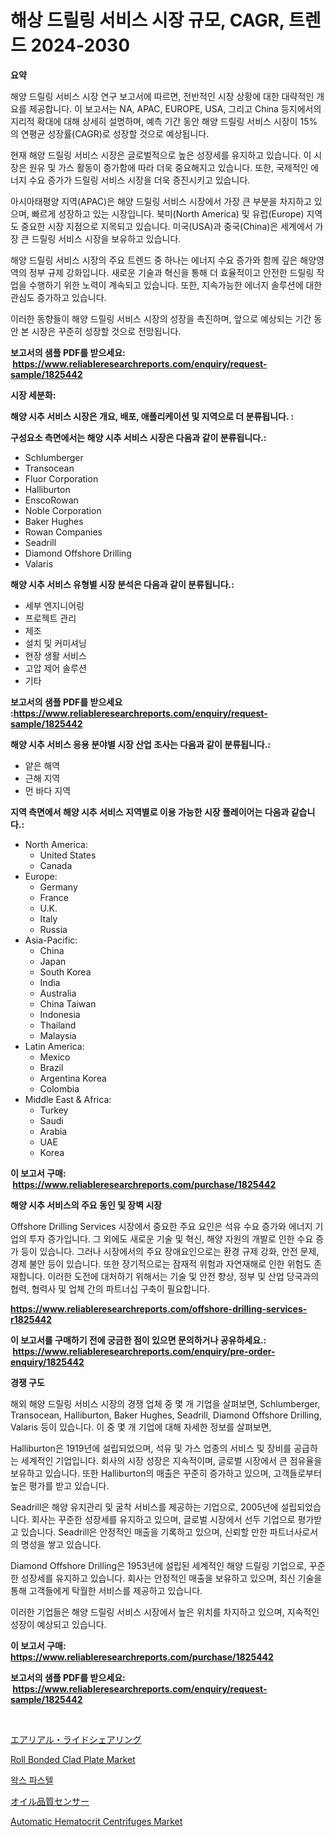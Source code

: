 <p><h1>해상 드릴링 서비스 시장 규모, CAGR, 트렌드 2024-2030</h1></p><p><strong>요약</strong></p>
<p><p>해양 드릴링 서비스 시장 연구 보고서에 따르면, 전반적인 시장 상황에 대한 대략적인 개요를 제공합니다. 이 보고서는 NA, APAC, EUROPE, USA, 그리고 China 등지에서의 지리적 확대에 대해 상세히 설명하며, 예측 기간 동안 해양 드릴링 서비스 시장이 15%의 연평균 성장률(CAGR)로 성장할 것으로 예상됩니다.</p><p>현재 해양 드릴링 서비스 시장은 글로벌적으로 높은 성장세를 유지하고 있습니다. 이 시장은 원유 및 가스 활동이 증가함에 따라 더욱 중요해지고 있습니다. 또한, 국제적인 에너지 수요 증가가 드릴링 서비스 시장을 더욱 증진시키고 있습니다. </p><p>아시아태평양 지역(APAC)은 해양 드릴링 서비스 시장에서 가장 큰 부분을 차지하고 있으며, 빠르게 성장하고 있는 시장입니다. 북미(North America) 및 유럽(Europe) 지역도 중요한 시장 지점으로 지목되고 있습니다. 미국(USA)과 중국(China)은 세계에서 가장 큰 드릴링 서비스 시장을 보유하고 있습니다.</p><p>해양 드릴링 서비스 시장의 주요 트렌드 중 하나는 에너지 수요 증가와 함께 깊은 해양영역의 정부 규제 강화입니다. 새로운 기술과 혁신을 통해 더 효율적이고 안전한 드릴링 작업을 수행하기 위한 노력이 계속되고 있습니다. 또한, 지속가능한 에너지 솔루션에 대한 관심도 증가하고 있습니다.</p><p>이러한 동향들이 해양 드릴링 서비스 시장의 성장을 촉진하며, 앞으로 예상되는 기간 동안 본 시장은 꾸준히 성장할 것으로 전망됩니다.</p></p>
<p><strong>보고서의 샘플 PDF를 받으세요: &nbsp;<a href="https://www.reliableresearchreports.com/enquiry/request-sample/1825442">https://www.reliableresearchreports.com/enquiry/request-sample/1825442</a></strong></p>
<p><strong>시장 세분화:</strong></p>
<p><strong> 해양 시추 서비스 시장은 개요, 배포, 애플리케이션 및 지역으로 더 분류됩니다. :</strong></p>
<p><strong>구성요소 측면에서는 해양 시추 서비스 시장은 다음과 같이 분류됩니다.:</strong></p>
<p><ul><li>Schlumberger</li><li>Transocean</li><li>Fluor Corporation</li><li>Halliburton</li><li>EnscoRowan</li><li>Noble Corporation</li><li>Baker Hughes</li><li>Rowan Companies</li><li>Seadrill</li><li>Diamond Offshore Drilling</li><li>Valaris</li></ul></p>
<p><strong> 해양 시추 서비스 유형별 시장 분석은 다음과 같이 분류됩니다.:</strong></p>
<p><ul><li>세부 엔지니어링</li><li>프로젝트 관리</li><li>제조</li><li>설치 및 커미셔닝</li><li>현장 생활 서비스</li><li>고압 제어 솔루션</li><li>기타</li></ul></p>
<p><strong>보고서의 샘플 PDF를 받으세요 :<a href="https://www.reliableresearchreports.com/enquiry/request-sample/1825442">https://www.reliableresearchreports.com/enquiry/request-sample/1825442</a></strong></p>
<p><strong> 해양 시추 서비스 응용 분야별 시장 산업 조사는 다음과 같이 분류됩니다.:</strong></p>
<p><ul><li>얕은 해역</li><li>근해 지역</li><li>먼 바다 지역</li></ul></p>
<p><strong>지역 측면에서 해양 시추 서비스 지역별로 이용 가능한 시장 플레이어는 다음과 같습니다.:</strong></p>
<p><ul>
    <li>
        North America:
        <ul>
            <li>United States</li>
            <li>Canada</li>
        </ul>
    </li>
    <li>
        Europe:
        <ul>
            <li>Germany</li>
            <li>France</li>
            <li>U.K.</li>
            <li>Italy</li>
            <li>Russia</li>
        </ul>
    </li>
    <li>
        Asia-Pacific:
        <ul>
            <li>China</li>
            <li>Japan</li>
            <li>South Korea</li>
            <li>India</li>
            <li>Australia</li>
            <li>China Taiwan</li>
            <li>Indonesia</li>
            <li>Thailand</li>
            <li>Malaysia</li>
        </ul>
    </li>
    <li>
        Latin America:
        <ul>
            <li>Mexico</li>
            <li>Brazil</li>
            <li>Argentina Korea</li>
            <li>Colombia</li>
        </ul>
    </li>
    <li>
        Middle East & Africa:
        <ul>
            <li>Turkey</li>
            <li>Saudi</li>
            <li>Arabia</li>
            <li>UAE</li>
            <li>Korea</li>
        </ul>
    </li>
    </ul></p>
<p><strong>이 보고서 구매: &nbsp;<a href="https://www.reliableresearchreports.com/purchase/1825442">https://www.reliableresearchreports.com/purchase/1825442</a></strong></p>
<p><strong>해양 시추 서비스의 주요 동인 및 장벽 시장</strong></p>
<p><p>Offshore Drilling Services 시장에서 중요한 주요 요인은 석유 수요 증가와 에너지 기업의 투자 증가입니다. 그 외에도 새로운 기술 및 혁신, 해양 자원의 개발로 인한 수요 증가 등이 있습니다. 그러나 시장에서의 주요 장애요인으로는 환경 규제 강화, 안전 문제, 경제 불안 등이 있습니다. 또한 장기적으로는 잠재적 위험과 자연재해로 인한 위험도 존재합니다. 이러한 도전에 대처하기 위해서는 기술 및 안전 향상, 정부 및 산업 당국과의 협력, 협력사 및 업체 간의 파트너십 구축이 필요합니다.</p></p>
<p><strong><a href="https://www.reliableresearchreports.com/offshore-drilling-services-r1825442">https://www.reliableresearchreports.com/offshore-drilling-services-r1825442</a></strong></p>
<p><strong>이 보고서를 구매하기 전에 궁금한 점이 있으면 문의하거나 공유하세요.: &nbsp;<a href="https://www.reliableresearchreports.com/enquiry/pre-order-enquiry/1825442">https://www.reliableresearchreports.com/enquiry/pre-order-enquiry/1825442</a></strong></p>
<p><strong>경쟁 구도</strong></p>
<p><p>해외 해양 드릴링 서비스 시장의 경쟁 업체 중 몇 개 기업을 살펴보면, Schlumberger, Transocean, Halliburton, Baker Hughes, Seadrill, Diamond Offshore Drilling, Valaris 등이 있습니다. 이 중 몇 개 기업에 대해 자세한 정보를 살펴보면, </p><p>Halliburton은 1919년에 설립되었으며, 석유 및 가스 업종의 서비스 및 장비를 공급하는 세계적인 기업입니다. 회사의 시장 성장은 지속적이며, 글로벌 시장에서 큰 점유율을 보유하고 있습니다. 또한 Halliburton의 매출은 꾸준히 증가하고 있으며, 고객들로부터 높은 평가를 받고 있습니다.</p><p>Seadrill은 해양 유지관리 및 굴착 서비스를 제공하는 기업으로, 2005년에 설립되었습니다. 회사는 꾸준한 성장세를 유지하고 있으며, 글로벌 시장에서 선두 기업으로 평가받고 있습니다. Seadrill은 안정적인 매출을 기록하고 있으며, 신뢰할 만한 파트너사로서의 명성을 쌓고 있습니다.</p><p>Diamond Offshore Drilling은 1953년에 설립된 세계적인 해양 드릴링 기업으로, 꾸준한 성장세를 유지하고 있습니다. 회사는 안정적인 매출을 보유하고 있으며, 최신 기술을 통해 고객들에게 탁월한 서비스를 제공하고 있습니다.</p><p>이러한 기업들은 해양 드릴링 서비스 시장에서 높은 위치를 차지하고 있으며, 지속적인 성장이 예상되고 있습니다.</p></p>
<p><strong>이 보고서 구매: &nbsp; <a href="https://www.reliableresearchreports.com/purchase/1825442">https://www.reliableresearchreports.com/purchase/1825442</a></strong></p>
<p><strong>보고서의 샘플 PDF를 받으세요: &nbsp;<a href="https://www.reliableresearchreports.com/enquiry/request-sample/1825442">https://www.reliableresearchreports.com/enquiry/request-sample/1825442</a></strong><strong></strong></p>
<p>&nbsp;</p>
<p><p><a href="https://medium.com/@reyeshowell655/%E7%A9%BA%E4%B8%AD%E4%B9%97%E5%90%88%E3%82%B5%E3%83%BC%E3%83%93%E3%82%B9%E5%B8%82%E5%A0%B4%E3%83%AC%E3%83%9D%E3%83%BC%E3%83%88%E3%81%8C-%E3%81%93%E3%81%AE%E5%B8%82%E5%A0%B4%E3%81%AE%E6%9C%80%E6%96%B0%E3%81%AE%E3%83%88%E3%83%AC%E3%83%B3%E3%83%89%E3%81%A8%E6%88%90%E9%95%B7%E6%A9%9F%E4%BC%9A%E3%82%92%E6%98%8E%E3%82%89%E3%81%8B%E3%81%AB%E3%81%97%E3%81%A6%E3%81%84%E3%81%BE%E3%81%99-d96d4c2b128b">エアリアル・ライドシェアリング</a></p><p><a href="https://issuu.com/reportprime-2/docs/roll-bonded-clad-plate-market-size-2030.pptx">Roll Bonded Clad Plate Market</a></p><p><a href="https://medium.com/@toreygrimes2022/%EC%99%81%EC%8A%A4-%ED%8C%8C%EC%8A%A4%ED%85%94-%EC%8B%9C%EC%9E%A5-%EC%9C%A0%ED%98%95-%EC%9D%91%EC%9A%A9-%EB%B0%8F-%EC%A7%80%EB%A6%AC%EC%97%90-%EB%8C%80%ED%95%9C-%ED%8F%AC%EA%B4%84%EC%A0%81-%EC%9D%B8-%ED%8F%89%EA%B0%80-8917caa47686">왁스 파스텔</a></p><p><a href="https://medium.com/@terrelliemann565620/%E3%82%AA%E3%82%A4%E3%83%AB%E3%82%AF%E3%82%AA%E3%83%AA%E3%83%86%E3%82%A3%E3%82%BB%E3%83%B3%E3%82%B5%E3%83%BC%E5%B8%82%E5%A0%B4-%E3%82%BF%E3%82%A4%E3%83%97-%E3%82%A2%E3%83%97%E3%83%AA%E3%82%B1%E3%83%BC%E3%82%B7%E3%83%A7%E3%83%B3-%E3%81%8A%E3%82%88%E3%81%B3%E5%9C%B0%E7%90%86%E3%81%AB%E3%82%88%E3%82%8B%E5%8C%85%E6%8B%AC%E7%9A%84%E3%81%AA%E8%A9%95%E4%BE%A1-4ec6e14c9737">オイル品質センサー</a></p><p><a href="https://unruly-ladybug-44b.notion.site/Automatic-Hematocrit-Centrifuges-Market-Comprehensive-Assessment-by-Type-Application-and-Geograph-02aa7979d8ef483784fbf00cada2b8fb">Automatic Hematocrit Centrifuges Market</a></p></p>